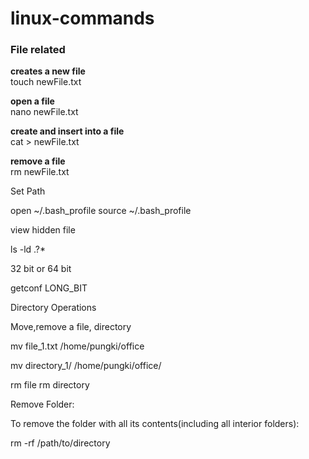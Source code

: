 # linux-commands  

### File related   
**creates a new file**   
touch newFile.txt 

**open a file**  
nano newFile.txt  

**create and insert into a file**   
cat > newFile.txt  

**remove a file**  
rm newFile.txt

Set Path

open ~/.bash_profile
source ~/.bash_profile

view hidden file

ls -ld .?* 

32 bit or 64 bit

getconf LONG_BIT

Directory Operations

Move,remove a file, directory

mv file_1.txt /home/pungki/office

mv directory_1/ /home/pungki/office/

rm file
rm directory


Remove Folder:

To remove the folder with all its contents(including all interior folders):

rm -rf /path/to/directory
